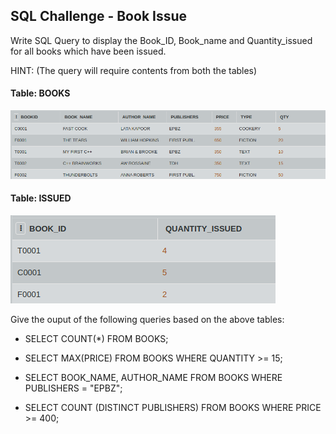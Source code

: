 ## SQL Challenge - Book Issue

Write  SQL Query to display the Book_ID, Book_name and Quantity_issued for all books which have been issued. 

HINT: (The query will require contents from both the tables)

#### Table: BOOKS
![Test Image1](book.png)

#### Table: ISSUED
![Test Image2](iss.png)


Give the ouput of the following queries based on the above tables:

- SELECT COUNT(*) FROM BOOKS;

- SELECT MAX(PRICE) FROM BOOKS WHERE QUANTITY >= 15;

- SELECT BOOK_NAME, AUTHOR_NAME FROM BOOKS WHERE PUBLISHERS = "EPBZ";

- SELECT COUNT (DISTINCT PUBLISHERS) FROM BOOKS WHERE PRICE >= 400;
